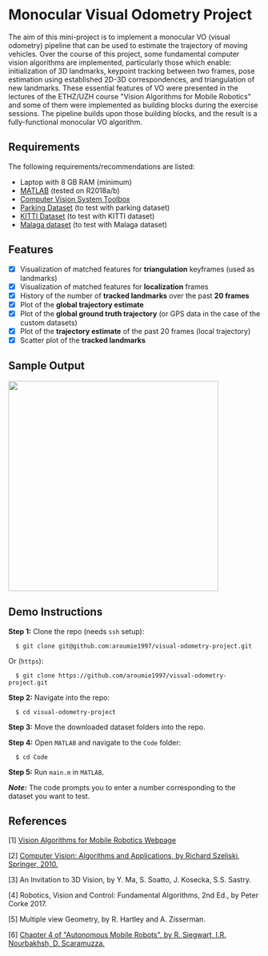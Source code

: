 # Monocular Visual Odometry Project

The aim of this mini-project is to implement a monocular VO (visual odometry) pipeline that can be used to estimate the trajectory of moving vehicles. Over the course of this project, some fundamental computer vision algorithms are implemented, particularly those which enable: initialization of 3D landmarks, keypoint tracking between two frames, pose estimation using established 2D-3D correspondences, and triangulation of new landmarks. These essential features of VO were presented in the lectures of the ETHZ/UZH course "Vision Algorithms for Mobile Robotics" and some of them were implemented as building blocks during the exercise sessions. The pipeline builds upon those building blocks, and the result is a fully-functional monocular VO algorithm.

## Requirements

The following requirements/recommendations are listed:

* Laptop with 8 GB RAM (minimum) 
* [MATLAB](https://www.mathworks.com/downloads/) (tested on R2018a/b)
* [Computer Vision System Toolbox](https://www.mathworks.com/products/computer-vision.html)
* [Parking Dataset](http://rpg.ifi.uzh.ch/docs/teaching/2016/parking.zip) (to test with parking dataset)
* [KITTI Dataset](http://rpg.ifi.uzh.ch/docs/teaching/2016/kitti00.zip) (to test with KITTI dataset)
* [Malaga dataset](http://rpg.ifi.uzh.ch/docs/teaching/2016/malaga-urban-dataset-extract-07.zip) (to test with Malaga dataset)


## Features

- [x] Visualization of matched features for **triangulation** keyframes (used as landmarks)  
- [x] Visualization of matched features for **localization** frames  
- [x] History of the number of **tracked landmarks** over the past **20 frames**
- [x] Plot of the **global trajectory estimate**
- [x] Plot of the **global ground truth trajectory** (or GPS data in the case of the custom datasets)
- [x] Plot of the **trajectory estimate** of the past 20 frames (local trajectory)
- [x] Scatter plot of the **tracked landmarks**

## Sample Output

<div figure-id="fig:sample_output" figure-caption="Sample Output (custom dataset) when running the main.m file">
     <img src="/resources/Sample_custom.png" style='width: 30em'/>
</div>

## Demo Instructions

**Step 1:** Clone the repo (needs `ssh` setup):

``` 
  $ git clone git@github.com:aroumie1997/visual-odometry-project.git
```

Or (`https`):

```
  $ git clone https://github.com/aroumie1997/visual-odometry-project.git
```
  
**Step 2:** Navigate into the repo:

```
  $ cd visual-odometry-project
```

**Step 3:** Move the downloaded dataset folders into the repo.

**Step 4:** Open `MATLAB` and navigate to the `Code` folder:

```
  $ cd Code
```
**Step 5:** Run `main.m` in `MATLAB`.

_**Note:**_ The code prompts you to enter a number corresponding to the dataset you want to test.

## References

[1] [Vision Algorithms for Mobile Robotics Webpage](http://rpg.ifi.uzh.ch/teaching.html)

[2] [Computer Vision: Algorithms and Applications, by Richard Szeliski, Springer, 2010.](http://szeliski.org/Book/)

[3] An Invitation to 3D Vision, by Y. Ma, S. Soatto, J. Kosecka, S.S. Sastry.

[4] Robotics, Vision and Control: Fundamental Algorithms, 2nd Ed., by Peter Corke 2017.

[5] Multiple view Geometry, by R. Hartley and A. Zisserman.

[6] [Chapter 4 of "Autonomous Mobile Robots", by R. Siegwart, I.R. Nourbakhsh, D. Scaramuzza.](http://rpg.ifi.uzh.ch/docs/teaching/2018/Ch4_AMRobots.pdf)
